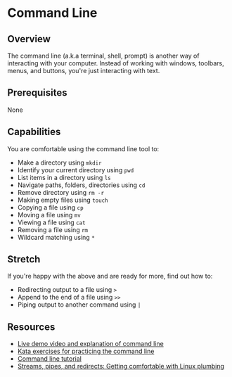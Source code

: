 # Command Line 

## Overview 
The command line (a.k.a terminal, shell, prompt) is another way of interacting with your computer. Instead of working with windows, toolbars, menus, and buttons, you're just interacting with text.

## Prerequisites 
None

## Capabilities
You are comfortable using the command line tool to:

- Make a directory using `mkdir`
- Identify your current directory using `pwd`
- List items in a directory using `ls`
- Navigate paths, folders, directories using `cd`
- Remove directory using `rm -r`
- Making empty files using `touch`
- Copying a file using `cp`
- Moving a file using `mv`
- Viewing a file using `cat`
- Removing a file using `rm`
- Wildcard matching using `*`

## Stretch

If you're happy with the above and are ready for more, find out how to:

- Redirecting output to a file using `>`
- Append to the end of a file using `>>`
- Piping output to another command using `|`

## Resources 
- [Live demo video and explanation of command line](/resources/command-line-terminal-VIDEO)
- [Kata exercises for practicing the command line](/resources/command-line-KATA)
- [Command line tutorial](/resources/command-line-terminal-TUTORIAL)
- [Streams, pipes, and redirects: Getting comfortable with Linux plumbing](http://www.ibm.com/developerworks/library/l-lpic1-v3-103-4/l-lpic1-v3-103-4-pdf.pdf)
